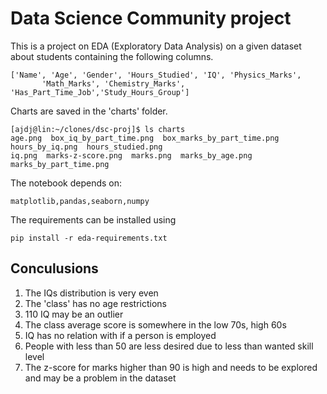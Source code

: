 # Data Science Community project

This is a project on EDA (Exploratory Data Analysis) on a given dataset about students containing the following columns.  
```console  
['Name', 'Age', 'Gender', 'Hours_Studied', 'IQ', 'Physics_Marks',
       'Math_Marks', 'Chemistry_Marks', 'Has_Part_Time_Job','Study_Hours_Group']
```  
Charts are saved in the 'charts' folder.  
```console
[ajdj@lin:~/clones/dsc-proj]$ ls charts
age.png  box_iq_by_part_time.png  box_marks_by_part_time.png  hours_by_iq.png  hours_studied.png  
iq.png  marks-z-score.png  marks.png  marks_by_age.png  marks_by_part_time.png  
```  
The notebook depends on:  
```
matplotlib,pandas,seaborn,numpy    
``` 
The requirements can be installed using  
```console
pip install -r eda-requirements.txt  
```
## Conculusions  
1. The IQs distribution is very even  
2. The 'class' has no age restrictions  
3. 110 IQ may be an outlier  
4. The class average score is somewhere in the low 70s, high 60s  
5. IQ has no relation with if a person is employed
6. People with less than 50 are less desired due to less than wanted skill level
7. The z-score for marks higher than 90 is high and needs to be explored and may be a problem in the dataset 